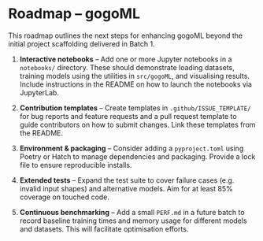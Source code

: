 # Roadmap – gogoML

This roadmap outlines the next steps for enhancing gogoML beyond the
initial project scaffolding delivered in Batch 1.

1. **Interactive notebooks** – Add one or more Jupyter notebooks in a
   `notebooks/` directory.  These should demonstrate loading datasets,
   training models using the utilities in `src/gogoML`, and visualising
   results.  Include instructions in the README on how to launch the
   notebooks via JupyterLab.

2. **Contribution templates** – Create templates in
   `.github/ISSUE_TEMPLATE/` for bug reports and feature requests and
   a pull request template to guide contributors on how to submit
   changes.  Link these templates from the README.

3. **Environment & packaging** – Consider adding a `pyproject.toml`
   using Poetry or Hatch to manage dependencies and packaging.  Provide
   a lock file to ensure reproducible installs.

4. **Extended tests** – Expand the test suite to cover failure cases
   (e.g. invalid input shapes) and alternative models.  Aim for at
   least 85% coverage on touched code.

5. **Continuous benchmarking** – Add a small `PERF.md` in a future
   batch to record baseline training times and memory usage for
   different models and datasets.  This will facilitate optimisation
   efforts.